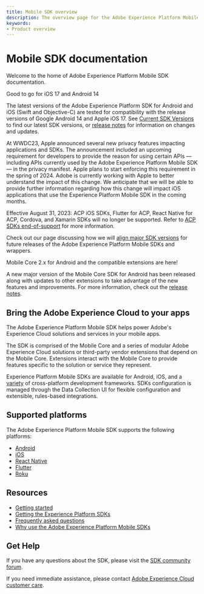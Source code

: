 ```yaml
---
title: Mobile SDK overview
description: The overview page for the Adobe Experience Platform Mobile SDK documentation.
keywords:
- Product overview
---
```


# Mobile SDK documentation

Welcome to the home of Adobe Experience Platform Mobile SDK documentation.

<InlineAlert variant="success" slots="header, text"/>

Good to go for iOS 17 and Android 14

The latest versions of the Adobe Experience Platform SDK for Android and iOS (Swift and Objective-C) are tested for compatibility with the release versions of Google Android 14 and Apple iOS 17. See [Current SDK Versions](./current-sdk-versions.md) to find our latest SDK versions, or [release notes](./release-notes/index.md) for information on changes and updates.

<InlineAlert variant="info" slots="text"/>

At WWDC23, Apple announced several new privacy features impacting applications and SDKs. The announcement included an upcoming requirement for developers to provide the reason for using certain APIs — including APIs currently used by the Adobe Experience Platform Mobile SDK — in the privacy manifest. Apple plans to start enforcing this requirement in the spring of 2024. Adobe is currently working with Apple to better understand the impact of this change. We anticipate that we will be able to provide further information regarding how this change will impact iOS applications that use the Experience Platform Mobile SDK in the coming months.

<InlineAlert variant="info" slots="text"/>

Effective August 31, 2023: ACP iOS SDKs, Flutter for ACP, React Native for ACP, Cordova, and Xamarin SDKs will no longer be supported. Refer to [ACP SDKs end-of-support](./resources/acp-end-of-support.md) for more information.

<InlineAlert variant="info" slots="text"/>

Check out our page discussing how we will [align major SDK versions](./resources/major-version-alignment.md) for future releases of the Adobe Experience Platform Mobile SDKs and wrappers.

<InlineAlert variant="success" slots="header, text"/>

Mobile Core 2.x for Android and the compatible extensions are here!

A new major version of the Mobile Core SDK for Android has been released along with updates to other extensions to take advantage of the new features and improvements.
For more information, check out the [release notes](./release-notes/#february-23-2023).

## Bring the Adobe Experience Cloud to your apps

The Adobe Experience Platform Mobile SDK helps power Adobe's Experience Cloud solutions and services in your mobile apps.

The SDK is comprised of the Mobile Core and a series of modular Adobe Experience Cloud solutions or third-party vendor extensions that depend on the Mobile Core. Extensions interact with the Mobile Core to provide features specific to the solution or service they represent.

Experience Platform Mobile SDKs are available for Android, iOS, and a [variety](#supported-platforms) of cross-platform development frameworks. SDKs configuration is managed through the Data Collection UI for flexible configuration and extensible, rules-based integrations.

## Supported platforms

The Adobe Experience Platform Mobile SDK supports the following platforms:

* [Android](./current-sdk-versions.md#android)
* [iOS](./current-sdk-versions.md#ios)
* [React Native](./current-sdk-versions.md#react-native)
* [Flutter](./current-sdk-versions.md#flutter)
* [Roku](./current-sdk-versions.md#roku)

## Resources

* [Getting started](./getting-started/index.md)
* [Getting the Experience Platform SDKs](./getting-started/get-the-sdk.md)
* [Frequently asked questions](./resources/faq.md)
* [Why use the Adobe Experience Platform Mobile SDKs](https://medium.com/adobetech/accelerate-your-mobile-application-development-with-adobe-experience-platform-mobile-sdk-and-launch-ed023536d611)

## Get Help

If you have any questions about the SDK, please visit the [SDK community forum](https://experienceleaguecommunities.adobe.com/t5/adobe-experience-platform/ct-p/adobe-experience-platform-community).

If you need immediate assistance, please contact [Adobe Experience Cloud customer care](https://experienceleague.adobe.com/?support-solution=General#support).
